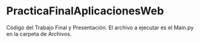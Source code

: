 # PracticaFinalAplicacionesWeb
Código del Trabajo Final y Presentación.
El archivo a ejecutar es el Main.py en la carpeta de Archivos.
